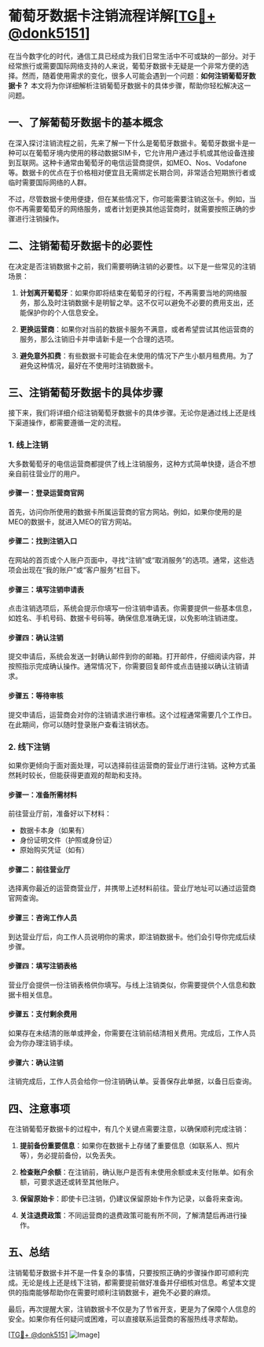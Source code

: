 # 葡萄牙数据卡注销流程详解[[TG💪+ @donk5151](https://t.me/s/donk5151)]

在当今数字化的时代，通信工具已经成为我们日常生活中不可或缺的一部分。对于经常旅行或需要国际网络支持的人来说，葡萄牙数据卡无疑是一个非常方便的选择。然而，随着使用需求的变化，很多人可能会遇到一个问题：**如何注销葡萄牙数据卡？** 本文将为你详细解析注销葡萄牙数据卡的具体步骤，帮助你轻松解决这一问题。

## 一、了解葡萄牙数据卡的基本概念

在深入探讨注销流程之前，先来了解一下什么是葡萄牙数据卡。葡萄牙数据卡是一种可以在葡萄牙境内使用的移动数据SIM卡，它允许用户通过手机或其他设备连接到互联网。这种卡通常由葡萄牙的电信运营商提供，如MEO、Nos、Vodafone等。数据卡的优点在于价格相对便宜且无需绑定长期合同，非常适合短期旅行者或临时需要国际网络的人群。

不过，尽管数据卡使用便捷，但在某些情况下，你可能需要注销这张卡。例如，当你不再需要葡萄牙的网络服务，或者计划更换其他运营商时，就需要按照正确的步骤进行注销操作。

## 二、注销葡萄牙数据卡的必要性

在决定是否注销数据卡之前，我们需要明确注销的必要性。以下是一些常见的注销场景：

1. **计划离开葡萄牙**：如果你即将结束在葡萄牙的行程，不再需要当地的网络服务，那么及时注销数据卡是明智之举。这不仅可以避免不必要的费用支出，还能保护你的个人信息安全。
   
2. **更换运营商**：如果你对当前的数据卡服务不满意，或者希望尝试其他运营商的服务，那么注销旧卡并申请新卡是一个合理的选项。

3. **避免意外扣费**：有些数据卡可能会在未使用的情况下产生小额月租费用。为了避免这种情况，最好在不使用时注销数据卡。

## 三、注销葡萄牙数据卡的具体步骤

接下来，我们将详细介绍注销葡萄牙数据卡的具体步骤。无论你是通过线上还是线下渠道操作，都需要遵循一定的流程。

### 1. 线上注销

大多数葡萄牙的电信运营商都提供了线上注销服务，这种方式简单快捷，适合不想亲自前往营业厅的用户。

#### 步骤一：登录运营商官网

首先，访问你所使用的数据卡所属运营商的官方网站。例如，如果你使用的是MEO的数据卡，就进入MEO的官方网站。

#### 步骤二：找到注销入口

在网站的首页或个人账户页面中，寻找“注销”或“取消服务”的选项。通常，这些选项会出现在“我的账户”或“客户服务”栏目下。

#### 步骤三：填写注销申请表

点击注销选项后，系统会提示你填写一份注销申请表。你需要提供一些基本信息，如姓名、手机号码、数据卡号码等。确保信息准确无误，以免影响注销进度。

#### 步骤四：确认注销

提交申请后，系统会发送一封确认邮件到你的邮箱。打开邮件，仔细阅读内容，并按照指示完成确认操作。通常情况下，你需要回复邮件或点击链接以确认注销请求。

#### 步骤五：等待审核

提交申请后，运营商会对你的注销请求进行审核。这个过程通常需要几个工作日。在此期间，你可以随时登录账户查看注销状态。

### 2. 线下注销

如果你更倾向于面对面处理，可以选择前往运营商的营业厅进行注销。这种方式虽然耗时较长，但能获得更直观的帮助和支持。

#### 步骤一：准备所需材料

前往营业厅前，准备好以下材料：
- 数据卡本身（如果有）
- 身份证明文件（护照或身份证）
- 原始购买凭证（如有）

#### 步骤二：前往营业厅

选择离你最近的运营商营业厅，并携带上述材料前往。营业厅地址可以通过运营商官网查询。

#### 步骤三：咨询工作人员

到达营业厅后，向工作人员说明你的需求，即注销数据卡。他们会引导你完成后续步骤。

#### 步骤四：填写注销表格

营业厅会提供一份注销表格供你填写。与线上注销类似，你需要提供个人信息和数据卡相关信息。

#### 步骤五：支付剩余费用

如果存在未结清的账单或押金，你需要在注销前结清相关费用。完成后，工作人员会为你办理注销手续。

#### 步骤六：确认注销

注销完成后，工作人员会给你一份注销确认单。妥善保存此单据，以备日后查询。

## 四、注意事项

在注销葡萄牙数据卡的过程中，有几个关键点需要注意，以确保顺利完成注销：

1. **提前备份重要信息**：如果你在数据卡上存储了重要信息（如联系人、照片等），务必提前备份，以免丢失。

2. **检查账户余额**：在注销前，确认账户是否有未使用余额或未支付账单。如有余额，可要求退还或转至其他账户。

3. **保留原始卡**：即使卡已注销，仍建议保留原始卡作为记录，以备将来查询。

4. **关注退费政策**：不同运营商的退费政策可能有所不同，了解清楚后再进行操作。

## 五、总结

注销葡萄牙数据卡并不是一件复杂的事情，只要按照正确的步骤操作即可顺利完成。无论是线上还是线下注销，都需要提前做好准备并仔细核对信息。希望本文提供的指南能够帮助你在需要时顺利注销数据卡，避免不必要的麻烦。

最后，再次提醒大家，注销数据卡不仅是为了节省开支，更是为了保障个人信息的安全。如果你有任何疑问或困难，可以直接联系运营商的客服热线寻求帮助。

[[TG💪+ @donk5151](https://t.me/s/donk5151) ![Image](https://i.postimg.cc/rwNCRYN7/Snipaste-2025-04-30-17-27-05.png)]